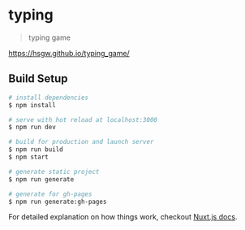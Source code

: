 # typing

> typing game

https://hsgw.github.io/typing_game/

## Build Setup

``` bash
# install dependencies
$ npm install

# serve with hot reload at localhost:3000
$ npm run dev

# build for production and launch server
$ npm run build
$ npm start

# generate static project
$ npm run generate

# generate for gh-pages
$ npm run generate:gh-pages
```

For detailed explanation on how things work, checkout [Nuxt.js docs](https://nuxtjs.org).
